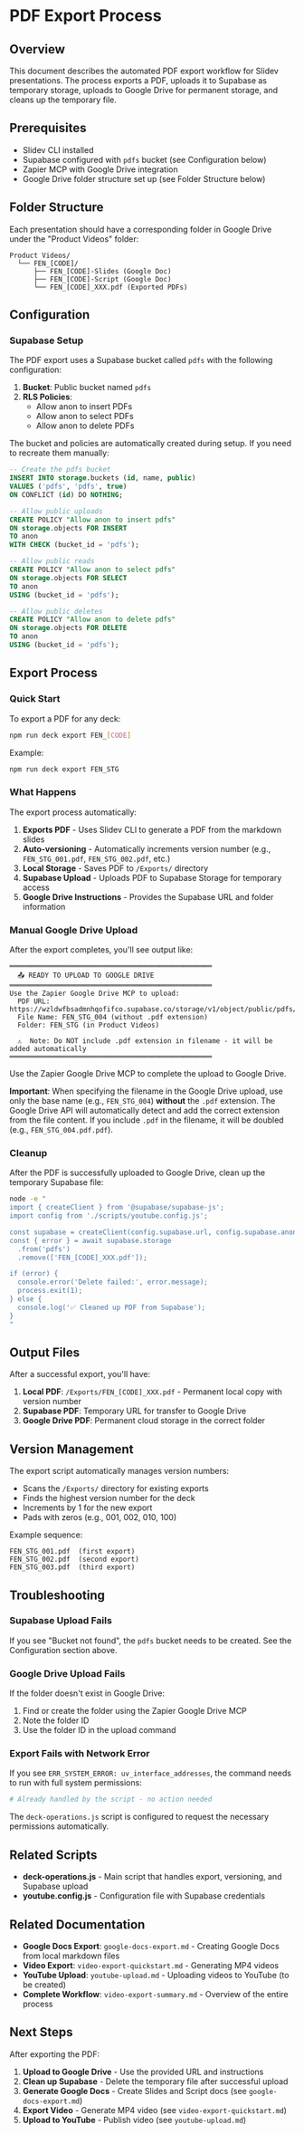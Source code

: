 # PDF Export Process

## Overview

This document describes the automated PDF export workflow for Slidev presentations. The process exports a PDF, uploads it to Supabase as temporary storage, uploads to Google Drive for permanent storage, and cleans up the temporary file.

## Prerequisites

- Slidev CLI installed
- Supabase configured with `pdfs` bucket (see Configuration below)
- Zapier MCP with Google Drive integration
- Google Drive folder structure set up (see Folder Structure below)

## Folder Structure

Each presentation should have a corresponding folder in Google Drive under the "Product Videos" folder:

```
Product Videos/
  └── FEN_[CODE]/
      ├── FEN_[CODE]-Slides (Google Doc)
      ├── FEN_[CODE]-Script (Google Doc)
      └── FEN_[CODE]_XXX.pdf (Exported PDFs)
```

## Configuration

### Supabase Setup

The PDF export uses a Supabase bucket called `pdfs` with the following configuration:

1. **Bucket**: Public bucket named `pdfs`
2. **RLS Policies**:
   - Allow anon to insert PDFs
   - Allow anon to select PDFs
   - Allow anon to delete PDFs

The bucket and policies are automatically created during setup. If you need to recreate them manually:

```sql
-- Create the pdfs bucket
INSERT INTO storage.buckets (id, name, public)
VALUES ('pdfs', 'pdfs', true)
ON CONFLICT (id) DO NOTHING;

-- Allow public uploads
CREATE POLICY "Allow anon to insert pdfs"
ON storage.objects FOR INSERT
TO anon
WITH CHECK (bucket_id = 'pdfs');

-- Allow public reads
CREATE POLICY "Allow anon to select pdfs"
ON storage.objects FOR SELECT
TO anon
USING (bucket_id = 'pdfs');

-- Allow public deletes
CREATE POLICY "Allow anon to delete pdfs"
ON storage.objects FOR DELETE
TO anon
USING (bucket_id = 'pdfs');
```

## Export Process

### Quick Start

To export a PDF for any deck:

```bash
npm run deck export FEN_[CODE]
```

Example:
```bash
npm run deck export FEN_STG
```

### What Happens

The export process automatically:

1. **Exports PDF** - Uses Slidev CLI to generate a PDF from the markdown slides
2. **Auto-versioning** - Automatically increments version number (e.g., `FEN_STG_001.pdf`, `FEN_STG_002.pdf`, etc.)
3. **Local Storage** - Saves PDF to `/Exports/` directory
4. **Supabase Upload** - Uploads PDF to Supabase Storage for temporary access
5. **Google Drive Instructions** - Provides the Supabase URL and folder information

### Manual Google Drive Upload

After the export completes, you'll see output like:

```
══════════════════════════════════════════════════
  📤 READY TO UPLOAD TO GOOGLE DRIVE
══════════════════════════════════════════════════
Use the Zapier Google Drive MCP to upload:
  PDF URL: https://wzldwfbsadmnhqofifco.supabase.co/storage/v1/object/public/pdfs/FEN_STG_004.pdf
  File Name: FEN_STG_004 (without .pdf extension)
  Folder: FEN_STG (in Product Videos)

  ⚠️  Note: Do NOT include .pdf extension in filename - it will be added automatically
══════════════════════════════════════════════════
```

Use the Zapier Google Drive MCP to complete the upload to Google Drive.

**Important**: When specifying the filename in the Google Drive upload, use only the base name (e.g., `FEN_STG_004`) **without** the `.pdf` extension. The Google Drive API will automatically detect and add the correct extension from the file content. If you include `.pdf` in the filename, it will be doubled (e.g., `FEN_STG_004.pdf.pdf`).

### Cleanup

After the PDF is successfully uploaded to Google Drive, clean up the temporary Supabase file:

```bash
node -e "
import { createClient } from '@supabase/supabase-js';
import config from './scripts/youtube.config.js';

const supabase = createClient(config.supabase.url, config.supabase.anonKey);
const { error } = await supabase.storage
  .from('pdfs')
  .remove(['FEN_[CODE]_XXX.pdf']);

if (error) {
  console.error('Delete failed:', error.message);
  process.exit(1);
} else {
  console.log('✅ Cleaned up PDF from Supabase');
}
"
```

## Output Files

After a successful export, you'll have:

1. **Local PDF**: `/Exports/FEN_[CODE]_XXX.pdf` - Permanent local copy with version number
2. **Supabase PDF**: Temporary URL for transfer to Google Drive
3. **Google Drive PDF**: Permanent cloud storage in the correct folder

## Version Management

The export script automatically manages version numbers:

- Scans the `/Exports/` directory for existing exports
- Finds the highest version number for the deck
- Increments by 1 for the new export
- Pads with zeros (e.g., 001, 002, 010, 100)

Example sequence:
```
FEN_STG_001.pdf  (first export)
FEN_STG_002.pdf  (second export)
FEN_STG_003.pdf  (third export)
```

## Troubleshooting

### Supabase Upload Fails

If you see "Bucket not found", the `pdfs` bucket needs to be created. See the Configuration section above.

### Google Drive Upload Fails

If the folder doesn't exist in Google Drive:

1. Find or create the folder using the Zapier Google Drive MCP
2. Note the folder ID
3. Use the folder ID in the upload command

### Export Fails with Network Error

If you see `ERR_SYSTEM_ERROR: uv_interface_addresses`, the command needs to run with full system permissions:

```bash
# Already handled by the script - no action needed
```

The `deck-operations.js` script is configured to request the necessary permissions automatically.

## Related Scripts

- **deck-operations.js** - Main script that handles export, versioning, and Supabase upload
- **youtube.config.js** - Configuration file with Supabase credentials

## Related Documentation

- **Google Docs Export**: `google-docs-export.md` - Creating Google Docs from local markdown files
- **Video Export**: `video-export-quickstart.md` - Generating MP4 videos
- **YouTube Upload**: `youtube-upload.md` - Uploading videos to YouTube (to be created)
- **Complete Workflow**: `video-export-summary.md` - Overview of the entire process

## Next Steps

After exporting the PDF:

1. **Upload to Google Drive** - Use the provided URL and instructions
2. **Clean up Supabase** - Delete the temporary file after successful upload
3. **Generate Google Docs** - Create Slides and Script docs (see `google-docs-export.md`)
4. **Export Video** - Generate MP4 video (see `video-export-quickstart.md`)
5. **Upload to YouTube** - Publish video (see `youtube-upload.md`)


